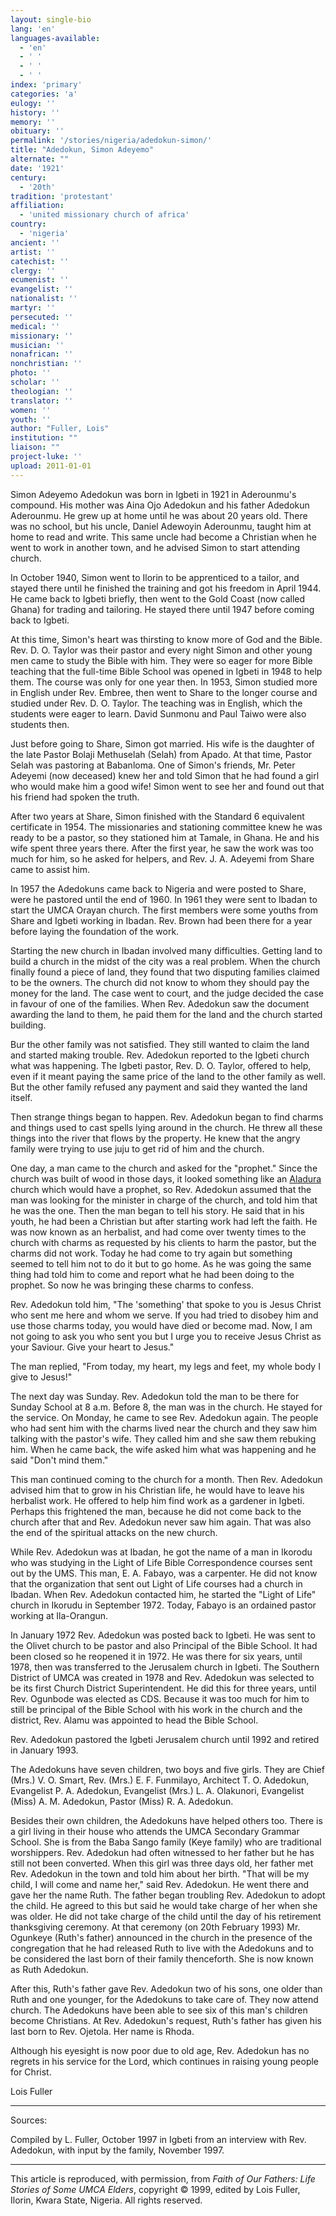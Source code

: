 ```yaml
---
layout: single-bio
lang: 'en'
languages-available:
  - 'en'
  - ' '
  - ' '
  - ' '
index: 'primary'
categories: 'a'
eulogy: ''
history: ''
memory: ''
obituary: ''
permalink: '/stories/nigeria/adedokun-simon/'
title: "Adedokun, Simon Adeyemo"
alternate: ""
date: '1921'
century:
  - '20th'
tradition: 'protestant'
affiliation:
  - 'united missionary church of africa'
country:
  - 'nigeria'
ancient: ''
artist: ''
catechist: ''
clergy: ''
ecumenist: ''
evangelist: ''
nationalist: ''
martyr: ''
persecuted: ''
medical: ''
missionary: ''
musician: ''
nonafrican: ''
nonchristian: ''
photo: ''
scholar: ''
theologian: ''
translator: ''
women: ''
youth: ''
author: "Fuller, Lois"
institution: ""
liaison: ""
project-luke: ''
upload: 2011-01-01
---
```




Simon Adeyemo Adedokun was born in Igbeti in 1921 in Aderounmu's compound.  His mother was Aina Ojo Adedokun and his father Adedokun Aderounmu.  He grew up at  home until he was about 20 years old.  There was no school, but his uncle, Daniel Adewoyin Aderounmu, taught him at home to read and write.  This same uncle had become a Christian when he went to work in another town, and he advised Simon to start attending church.

In October 1940, Simon went to Ilorin to be apprenticed to a tailor, and stayed there until he finished the training and got his freedom in April 1944.  He came back to Igbeti briefly, then went to the Gold Coast (now called Ghana) for trading and tailoring.  He stayed there until 1947 before coming back to Igbeti.

At this time, Simon's heart was thirsting to know more of God and the Bible.  Rev. D. O. Taylor was their pastor and every night Simon and other young men came to study the Bible with him.  They were so eager for more Bible teaching that the full-time Bible School was opened in Igbeti in 1948 to help them.  The course was only for one year then.  In 1953, Simon studied more in English under Rev. Embree, then went to Share to the longer course and studied under Rev. D. O. Taylor.  The teaching was in English, which the students  were eager to learn.  David Sunmonu and Paul Taiwo were also students then.

Just before going to Share, Simon got married.  His wife is the daughter of the late Pastor Bolaji Methuselah (Selah) from Apado.  At that time, Pastor Selah was pastoring at Babanloma.  One of Simon's friends, Mr. Peter Adeyemi (now deceased) knew her and told Simon that he had found a girl who would make him a good wife!  Simon went to see her and found out that his friend had spoken the truth.

After two years at Share, Simon finished with the Standard 6 equivalent certificate in 1954.  The missionaries and stationing committee knew he was ready to be a pastor, so they stationed him at Tamale, in Ghana.  He and his wife spent three  years there.  After the first year, he saw the work was too much for him, so he asked for helpers, and Rev. J. A. Adeyemi from Share came to assist him.

In 1957 the Adedokuns came back to Nigeria and were posted to Share, were he pastored until the end of 1960.  In 1961 they were sent to Ibadan to start the UMCA Orayan church.  The first members were some youths from Share and Igbeti working in Ibadan.  Rev. Brown had been there for a year before laying the foundation of the work.

Starting the new church in Ibadan involved many difficulties.  Getting land to build a church in the midst of the city was a real problem.  When the church finally found a piece of land, they found that two disputing families claimed to be the owners.  The church did not know to whom they should pay the money for the land.  The case went to court, and the judge decided the case in favour of one of the families.  When Rev. Adedokun saw the document awarding the land to them, he paid them for the land and the church started building.

Bur the other family was not satisfied.  They still wanted to claim the land and started making trouble.  Rev. Adedokun reported to the Igbeti church what was happening.  The Igbeti pastor, Rev. D. O. Taylor, offered to help, even if it meant paying the same price of the land to the other family as well.  But the other family refused any payment and said they wanted the land itself.

Then strange things began to happen.  Rev. Adedokun began to find charms and things used to cast spells lying around in the church.  He threw all these things into the river that flows by the property.  He knew that the angry family were trying to use juju to get rid of him and the church.

One day, a man came to the church and asked for the "prophet."  Since the church was built of wood in those days, it looked something like an [Aladura](http://www.britannica.com/eb/article-9005331/Aladura) church which would have a prophet, so Rev. Adedokun assumed that the man was looking for the minister in charge of the church, and told him that he was the one.  Then the man began to tell his story.  He said that in his youth, he had been a Christian but after starting work had left the faith.  He was now known as an herbalist, and had come over twenty times to the church with charms as requested by his clients to harm the pastor, but the charms did not work.  Today he had come to try again but something seemed to tell him not to do it but to go home.  As he was going the  same thing had told him to come and report what he had been doing to the prophet.  So now he was bringing these charms to confess.

Rev. Adedokun told him, "The 'something' that spoke to you is Jesus Christ who sent me here and whom we serve.  If you had tried to disobey him and use those charms today, you would have died or become mad.  Now, I am not going to ask you who sent you but I urge you to receive Jesus Christ as your Saviour.  Give your heart to Jesus."

The man replied, "From today, my heart, my legs and feet, my whole body I give to Jesus!"

The next day was Sunday.  Rev. Adedokun told the man to be there for Sunday School at 8 a.m.  Before 8, the man was in the church.  He stayed for the service.  On Monday, he came to see Rev. Adedokun again.  The people who had sent him with the charms lived near the church and they saw him talking with the pastor's wife.  They called him and she saw them rebuking him.  When he came back, the wife asked him what was happening and he said "Don't mind them."

This man continued coming to the church for a month.  Then Rev. Adedokun advised him that to grow in his Christian life, he would have to leave his herbalist work.  He offered to help him find work as a gardener in Igbeti.  Perhaps this frightened the man, because he did not come back to the church after that and Rev. Adedokun never saw him again.  That was also the end of the spiritual attacks on the new church.

While Rev. Adedokun was at Ibadan, he got the name of a man in Ikorodu who was studying in the Light of Life Bible Correspondence courses sent out by the UMS.  This man, E. A. Fabayo, was a carpenter.  He did not know that the organization that sent out Light of Life courses had a church in Ibadan.  When Rev. Adedokun contacted him, he started the "Light of Life" church in Ikorudu in September 1972.  Today, Fabayo is an ordained pastor working at Ila-Orangun.

In January 1972 Rev. Adedokun  was posted back to Igbeti.  He was sent to the Olivet church to be pastor and also Principal of the Bible School.  It had been closed so he reopened it in 1972.  He was there for six years, until 1978, then was transferred to the Jerusalem  church in Igbeti.  The Southern District of UMCA was created in 1978 and Rev. Adedokun was selected to be its first Church District Superintendent.  He did this for three years, until Rev. Ogunbode was elected as CDS.  Because it was too much for him to still be principal of the Bible School with his work in the church and the district, Rev. Alamu was appointed to head the Bible School.

Rev. Adedokun pastored the Igbeti Jerusalem church until 1992 and retired in January 1993.

The Adedokuns have seven children, two boys and five girls.  They are Chief (Mrs.) V. O. Smart, Rev. (Mrs.) E. F. Funmilayo, Architect T. O. Adedokun, Evangelist P. A. Adedokun, Evangelist (Mrs.) L. A. Olakunori, Evangelist (Miss) A. M. Adedokun, Pastor (Miss) R. A. Adedokun.

Besides their own children, the Adedokuns have helped others too.  There is a girl living in their house who attends the UMCA Secondary Grammar School.  She is from the Baba Sango family (Keye family) who are traditional worshippers.  Rev. Adedokun had often witnessed to her father but he has still not been converted.  When this girl was three days old, her father met Rev. Adedokun in the town and told him about her birth.  "That will be my child, I will come and name her," said Rev. Adedokun.  He went there and gave her the name Ruth.  The father began troubling Rev. Adedokun to adopt the child.  He agreed to this but said he would take charge of her when she was older.  He did not take charge of the child until the day of his retirement thanksgiving ceremony.  At that ceremony (on 20th February 1993) Mr. Ogunkeye (Ruth's father) announced in the church in the presence of the congregation that he had released Ruth to live with the Adedokuns and to be considered the last born of their family thenceforth.  She is now known as Ruth Adedokun.

After this, Ruth's father gave Rev. Adedokun two of his sons, one older than Ruth and one younger, for the Adedokuns to take care of.  They now attend church.  The Adedokuns have been able to see six of this man's children become Christians.  At Rev. Adedokun's request, Ruth's father has given his last born to Rev. Ojetola.  Her name is Rhoda.

Although his eyesight is now poor due to old age, Rev. Adedokun has no regrets in his service for the Lord, which continues in raising young people for Christ.

Lois Fuller

---

Sources:

Compiled by L. Fuller, October 1997 in Igbeti from an interview with Rev. Adedokun, with input by the family, November 1997.

---

This article is reproduced, with permission, from *Faith of Our Fathers: Life Stories of Some UMCA Elders*, copyright &copy; 1999, edited by Lois Fuller, Ilorin, Kwara State, Nigeria.  All rights reserved.